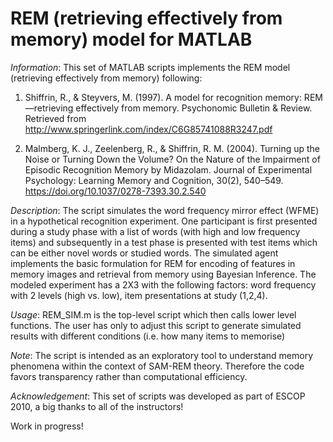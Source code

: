 # REM (retrieving effectively from memory) model for MATLAB

*Information*: This set of MATLAB scripts implements the REM model
(retrieving effectively from memory) following:

1) Shiffrin, R., & Steyvers, M. (1997). A model for recognition memory: REM—retrieving effectively from memory. 
Psychonomic Bulletin & Review. Retrieved from http://www.springerlink.com/index/C6G85741088R3247.pdf

2) Malmberg, K. J., Zeelenberg, R., & Shiffrin, R. M. (2004). Turning up the Noise or Turning Down the Volume? On the Nature of the Impairment of Episodic Recognition Memory by Midazolam. 
Journal of Experimental Psychology: Learning Memory and Cognition, 30(2), 540–549. https://doi.org/10.1037/0278-7393.30.2.540

*Description*: The script simulates the word frequency mirror effect (WFME)
in a hypothetical recognition experiment. One participant is first 
presented during a study phase with a list of words (with high and
low frequency items) and subsequently in a test phase is presented with
test items which can be either novel words or studied words. The
simulated agent implements the basic formulation for REM for encoding of
features in memory images and retrieval from memory using Bayesian
Inference. The modeled experiment has a 2X3 with
the following factors: word frequency with 2 levels (high vs. low), item
presentations at study (1,2,4).

*Usage*: REM_SIM.m is the top-level script which then calls lower level
functions. The user has only to adjust this script to generate simulated results with different conditions (i.e. how
many items to memorise)

*Note*: The script is intended as an exploratory tool to understand memory
phenomena within the context of SAM-REM theory. Therefore the code favors 
transparency rather than computational efficiency. 


*Acknowledgement*: This set of scripts was developed as part of ESCOP 2010, 
a big thanks to all of the instructors!

Work in progress!
